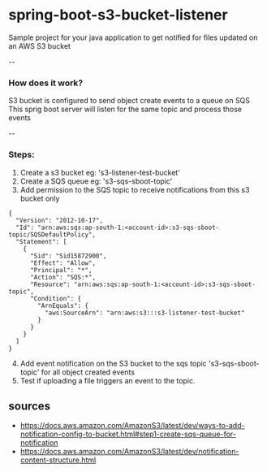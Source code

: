 # spring-boot-s3-bucket-listener
Sample project for your java application to get notified for files updated on an AWS S3 bucket

-- 
### How does it work?

S3 bucket is configured to send object create events to a queue on SQS
This sprig boot server will listen for the same topic and process those events

--

### Steps:
1. Create a s3 bucket eg: 's3-listener-test-bucket'
2. Create a SQS queue eg: 's3-sqs-sboot-topic'
3. Add permission to the SQS topic to receive notifications from this s3 bucket only

```
{
  "Version": "2012-10-17",
  "Id": "arn:aws:sqs:ap-south-1:<account-id>:s3-sqs-sboot-topic/SQSDefaultPolicy",
  "Statement": [
    {
      "Sid": "Sid15872900",
      "Effect": "Allow",
      "Principal": "*",
      "Action": "SQS:*",
      "Resource": "arn:aws:sqs:ap-south-1:<account-id>:s3-sqs-sboot-topic",
      "Condition": {
        "ArnEquals": {
          "aws:SourceArn": "arn:aws:s3:::s3-listener-test-bucket"
        }
      }
    }
  ]
}
```

4. Add event notification on the S3 bucket to the sqs topic 's3-sqs-sboot-topic' for all object created events
5. Test if uploading a file triggers an event to the topic.



## sources
- https://docs.aws.amazon.com/AmazonS3/latest/dev/ways-to-add-notification-config-to-bucket.html#step1-create-sqs-queue-for-notification
- https://docs.aws.amazon.com/AmazonS3/latest/dev/notification-content-structure.html